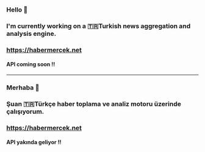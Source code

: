 ### Hello 👋
### I'm currently working on a 🇹🇷Turkish news aggregation and analysis engine.
### https://habermercek.net
#### API coming soon !!

------------

### Merhaba 👋
### Şuan 🇹🇷Türkçe haber toplama ve analiz motoru üzerinde çalışıyorum.
### https://habermercek.net
#### API yakında geliyor !!
